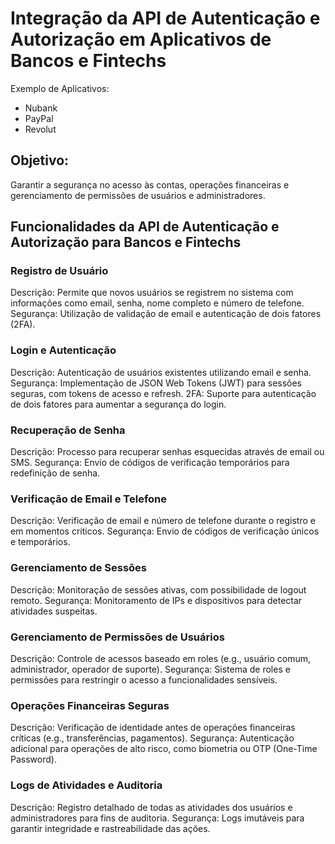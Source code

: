 # Integração da API de Autenticação e Autorização em Aplicativos de Bancos e Fintechs
Exemplo de Aplicativos:
 - Nubank
 - PayPal
 - Revolut

## Objetivo:
Garantir a segurança no acesso às contas, operações financeiras e gerenciamento de permissões de usuários e administradores.

## Funcionalidades da API de Autenticação e Autorização para Bancos e Fintechs

### Registro de Usuário
Descrição: Permite que novos usuários se registrem no sistema com informações como email, senha, nome completo e número de telefone.
Segurança: Utilização de validação de email e autenticação de dois fatores (2FA).

### Login e Autenticação
Descrição: Autenticação de usuários existentes utilizando email e senha.
Segurança: Implementação de JSON Web Tokens (JWT) para sessões seguras, com tokens de acesso e refresh.
2FA: Suporte para autenticação de dois fatores para aumentar a segurança do login.

### Recuperação de Senha
Descrição: Processo para recuperar senhas esquecidas através de email ou SMS.
Segurança: Envio de códigos de verificação temporários para redefinição de senha.

### Verificação de Email e Telefone
Descrição: Verificação de email e número de telefone durante o registro e em momentos críticos.
Segurança: Envio de códigos de verificação únicos e temporários.

### Gerenciamento de Sessões
Descrição: Monitoração de sessões ativas, com possibilidade de logout remoto.
Segurança: Monitoramento de IPs e dispositivos para detectar atividades suspeitas.

### Gerenciamento de Permissões de Usuários
Descrição: Controle de acessos baseado em roles (e.g., usuário comum, administrador, operador de suporte).
Segurança: Sistema de roles e permissões para restringir o acesso a funcionalidades sensíveis.

### Operações Financeiras Seguras
Descrição: Verificação de identidade antes de operações financeiras críticas (e.g., transferências, pagamentos).
Segurança: Autenticação adicional para operações de alto risco, como biometria ou OTP (One-Time Password).

### Logs de Atividades e Auditoria
Descrição: Registro detalhado de todas as atividades dos usuários e administradores para fins de auditoria.
Segurança: Logs imutáveis para garantir integridade e rastreabilidade das ações.
